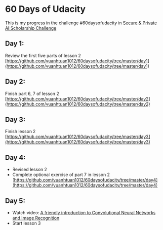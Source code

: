 # 60 Days of Udacity

This is my progress in the challenge #60daysofudacity in [Secure & Private AI Scholarship Challenge](https://sites.google.com/udacity.com/secureprivateai-challenge/home)

## Day 1:

Review the first five parts of lesson 2
[https://github.com/vuanhtuan1012/60daysofudacity/tree/master/day1](https://github.com/vuanhtuan1012/60daysofudacity/tree/master/day1)

## Day 2:

Finish part 6, 7 of lesson 2
[https://github.com/vuanhtuan1012/60daysofudacity/tree/master/day2](https://github.com/vuanhtuan1012/60daysofudacity/tree/master/day2)

## Day 3:

Finish lesson 2
[https://github.com/vuanhtuan1012/60daysofudacity/tree/master/day3](https://github.com/vuanhtuan1012/60daysofudacity/tree/master/day3)

## Day 4:

- Revised lesson 2
- Complete optional exercise of part 7 in lesson 2
[https://github.com/vuanhtuan1012/60daysofudacity/tree/master/day4](https://github.com/vuanhtuan1012/60daysofudacity/tree/master/day4)

## Day 5:

- Watch video: [A friendly introduction to Convolutional Neural Networks and Image Recognition](https://www.youtube.com/watch?v=2-Ol7ZB0MmU)
- Start lesson 3
